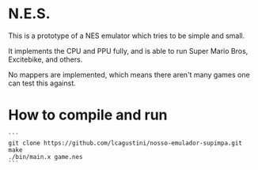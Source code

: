# N.E.S.
This is a prototype of a NES emulator which tries to be simple and small.  

It implements the CPU and PPU fully, and is able to run Super Mario Bros, Excitebike, and others.  

No mappers are implemented, which means there aren't many games one can test this against.  


# How to compile and run
    ```
    git clone https://github.com/lcagustini/nosso-emulador-supimpa.git
    make
    ./bin/main.x game.nes
    ```

